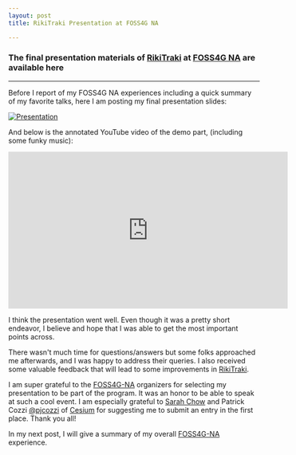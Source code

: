 ```yaml
---
layout: post
title: RikiTraki Presentation at FOSS4G NA

---
```

### The final presentation materials of [RikiTraki](https://www.rikitraki.com) at [FOSS4G NA](https://2016.foss4g-na.org/session/visualizing-gps-tracks-rikitraki) are available here

---
Before I report of my FOSS4G NA experiences including a quick summary of my favorite talks, here I am posting my final presentation slides:

[![Presentation]({{site.baseurl}}/images/posts/2016-05-07/FOSS4GNA2016Morin.jpg)]({{site.baseurl}}/docs/FOSS4GNA2016Morin.pdf)

And below is the annotated YouTube video of the demo part, (including some funky music):

<p align="center">
<iframe width="560" height="315" src="https://www.youtube.com/embed/1c4DEHj9gJU" frameborder="0" allowfullscreen></iframe>
</p>

I think the presentation went well. Even though it was a pretty short endeavor, I believe and hope that I was able to get the most important points across.

There wasn't much time for questions/answers but some folks approached me afterwards, and I was happy to address their queries. I also received some valuable feedback that will lead to some improvements in [RikiTraki](https://www.rikitraki.com).

I am super grateful to the [FOSS4G-NA](https://2016.foss4g-na.org/) organizers for selecting my presentation to be part of the program. It was an honor to be able to speak at such a cool event. I am especially grateful to [Sarah Chow](https://www.linkedin.com/in/s1chow) and Patrick Cozzi [@pjcozzi](https://twitter.com/pjcozzi) of [Cesium](http://cesiumjs.org/) for suggesting me to submit an entry in the first place. Thank you all!

In my next post, I will give a summary of my overall [FOSS4G-NA](https://2016.foss4g-na.org/) experience.


